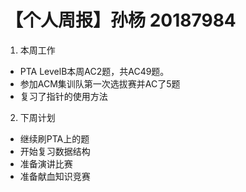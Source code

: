 # 【个人周报】孙杨 20187984

1. 本周工作
-  PTA LevelB本周AC2题，共AC49题。
- 参加ACM集训队第一次选拔赛并AC了5题
- 复习了指针的使用方法

2. 下周计划
- 继续刷PTA上的题
- 开始复习数据结构
- 准备演讲比赛
- 准备献血知识竞赛
